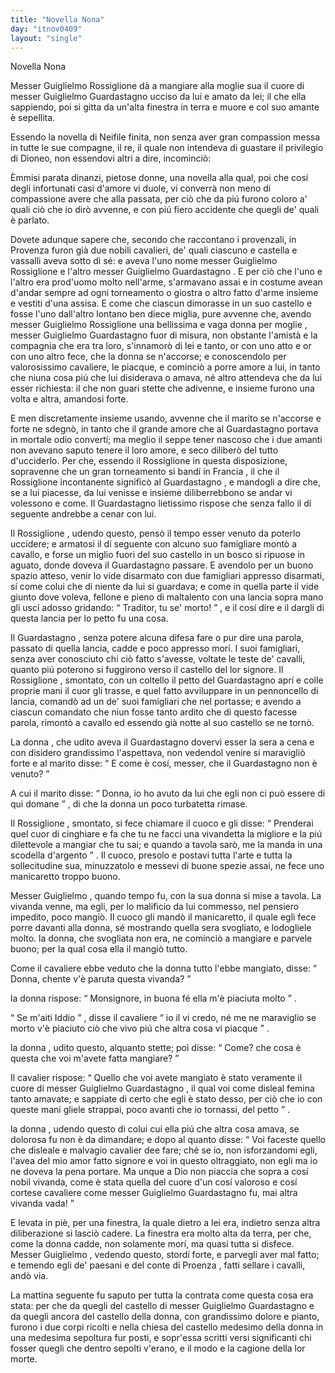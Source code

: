 ```yaml
---
title: "Novella Nona"
day: "itnov0409"
layout: "single"
---
```

<html>
 <head>
 </head>
 <body>
  <div id="nov0409" type="novella" who="filostrato">
   <head>
    Novella Nona
   </head>
   <argument>
    <p>
     <milestone id="p04090001"/>
     <name persref="guiglielmorossiglione" type="person">
      Messer Guiglielmo Rossiglione
     </name>
     d&agrave; a mangiare alla moglie sua il cuore di messer
     <name persref="guiglielmoguardastagno" type="person">
      Guiglielmo Guardastagno
     </name>
     ucciso da lui e amato da lei; il che ella sappiendo, poi si gitta da un'alta finestra in terra e muore e col suo amante &egrave; sepellita.
    </p>
   </argument>
   <div3 type="commentary" who="author">
    <p>
     <milestone id="p04090002"/>
     Essendo la novella di Neifile finita, non senza aver gran compassion messa in tutte le sue compagne, il re, il quale non intendeva di guastare il privilegio di Dioneo, non essendovi altri a dire, incominci&ograve;:
    </p>
   </div3>
   <div3 type="commentary" who="filostrato">
    <p>
     <milestone id="p04090003"/>
     &Egrave;mmisi parata dinanzi, pietose donne, una novella alla qual, poi che cos&iacute; degli infortunati casi d'amore vi duole, vi converr&agrave; non meno di compassione avere che alla passata, per ci&ograve; che da pi&uacute; furono coloro a' quali ci&ograve; che io dir&ograve; avvenne, e con pi&uacute; fiero accidente che quegli de' quali &egrave; parlato.
    </p>
   </div3>
   <p>
    <milestone id="p04090004"/>
    Dovete adunque sapere che, secondo che raccontano i provenzali, in
    <name placeref="provenza" type="place">
     Provenza
    </name>
    furon gi&agrave; due nobili cavalieri, de' quali ciascuno e castella e vassalli aveva sotto di s&eacute;: e aveva l'uno nome messer Guiglielmo
    <name persref="guiglielmorossiglione" type="person">
     Rossiglione
    </name>
    e l'altro messer
    <name persref="guiglielmoguardastagno" type="person">
     Guiglielmo Guardastagno
    </name>
    .
    <milestone id="p04090005"/>
    E per ci&ograve; che l'uno e l'altro era prod'uomo molto nell'arme, s'armavano assai e in costume avean d'andar sempre ad ogni torneamento o giostra o altro fatto d'arme insieme e vestiti d'una assisa.
    <milestone id="p04090006"/>
    E come che ciascun dimorasse in un suo castello e fosse l'uno dall'altro lontano ben diece miglia, pure avvenne che, avendo messer Guiglielmo
    <name persref="guiglielmorossiglione" type="person">
     Rossiglione
    </name>
    una bellissima e vaga donna per
    <name persref="moglierossiglione-0409" type="person">
     moglie
    </name>
    , messer Guiglielmo
    <name persref="guiglielmoguardastagno" type="person">
     Guardastagno
    </name>
    fuor di misura, non obstante l'amist&agrave; e la compagnia che era tra loro, s'innamor&ograve; di lei e tanto, or con uno atto e or con uno altro fece, che la donna se n'accorse;
    <milestone id="p04090007"/>
    e conoscendolo per valorosissimo cavaliere, le piacque, e cominci&ograve; a porre amore a lui, in tanto che niuna cosa pi&uacute; che lui disiderava o amava, n&eacute; altro attendeva che da lui esser richiesta: il che non guari stette che adivenne, e insieme furono una volta e altra, amandosi forte.
   </p>
   <p>
    <milestone id="p04090008"/>
    E men discretamente insieme usando, avvenne che il marito se n'accorse e forte ne sdegn&ograve;, in tanto che il grande amore che al
    <name persref="guiglielmoguardastagno" type="person">
     Guardastagno
    </name>
    portava in mortale odio convert&iacute;; ma meglio il seppe tener nascoso che i due amanti non avevano saputo tenere il loro amore, e seco diliber&ograve; del tutto d'ucciderlo.
    <milestone id="p04090009"/>
    Per che, essendo il
    <name persref="guiglielmorossiglione" type="person">
     Rossiglione
    </name>
    in questa disposizione, sopravenne che un gran torneamento si band&iacute; in
    <name placeref="francia" type="place">
     Francia
    </name>
    , il che il
    <name persref="guiglielmorossiglione" type="person">
     Rossiglione
    </name>
    incontanente signific&ograve; al
    <name persref="guiglielmoguardastagno" type="person">
     Guardastagno
    </name>
    , e mandogli a dire che, se a lui piacesse, da lui venisse e insieme diliberrebbono se andar vi volessono e come. Il
    <name persref="guiglielmoguardastagno" type="person">
     Guardastagno
    </name>
    lietissimo rispose che senza fallo il d&iacute; seguente andrebbe a cenar con lui.
   </p>
   <p>
    <milestone id="p04090010"/>
    Il
    <name persref="guiglielmorossiglione" type="person">
     Rossiglione
    </name>
    , udendo questo, pens&ograve; il tempo esser venuto da poterlo uccidere; e armatosi il d&iacute; seguente con alcuno suo famigliare mont&ograve; a cavallo, e forse un miglio fuori del suo
    <name placeref="castellorossiglione" type="place">
     castello
    </name>
    in un bosco si ripuose in aguato, donde doveva il
    <name persref="guiglielmoguardastagno" type="person">
     Guardastagno
    </name>
    passare.
    <milestone id="p04090011"/>
    E avendolo per un buono spazio atteso, venir lo vide disarmato con due famigliari appresso disarmati, s&iacute; come colui che di niente da lui si guardava; e come in quella parte il vide giunto dove voleva, fellone e pieno di maltalento con una lancia sopra mano gli usc&iacute; adosso gridando:
    <q direct="unspecified" who="guiglielmorossiglione">
     Traditor, tu se' morto!
    </q>
    , e il cos&iacute; dire e il dargli di questa lancia per lo petto fu una cosa.
   </p>
   <p>
    <milestone id="p04090012"/>
    Il
    <name persref="guiglielmoguardastagno" type="person">
     Guardastagno
    </name>
    , senza potere alcuna difesa fare o pur dire una parola, passato di quella lancia, cadde e poco appresso mor&iacute;. I suoi famigliari, senza aver conosciuto chi ci&ograve; fatto s'avesse, voltate le teste de' cavalli, quanto pi&uacute; poterono si fuggirono verso il
    <name placeref="castelloguardastagno" type="place">
     castello
    </name>
    del lor signore.
    <milestone id="p04090013"/>
    Il
    <name persref="guiglielmorossiglione" type="person">
     Rossiglione
    </name>
    , smontato, con un coltello il petto del
    <name persref="guiglielmoguardastagno" type="person">
     Guardastagno
    </name>
    apr&iacute; e colle proprie mani il cuor gli trasse, e quel fatto avviluppare in un pennoncello di lancia, comand&ograve; ad un de' suoi famigliari che nel portasse; e avendo a ciascun comandato che niun fosse tanto ardito che di questo facesse parola, rimont&ograve; a cavallo ed essendo gi&agrave; notte al suo
    <name placeref="castellorossiglione" type="place">
     castello
    </name>
    se ne torn&ograve;.
   </p>
   <p>
    <milestone id="p04090014"/>
    <name persref="moglierossiglione-0409" type="person">
     La donna
    </name>
    , che udito aveva il
    <name persref="guiglielmoguardastagno" type="person">
     Guardastagno
    </name>
    dovervi esser la sera a cena e con disidero grandissimo l'aspettava, non vedendol venire si maravigli&ograve; forte e al marito disse:
    <q direct="unspecified" who="moglierossiglione-0409">
     E come &egrave; cos&iacute;, messer, che il
     <name persref="guiglielmoguardastagno" type="person">
      Guardastagno
     </name>
     non &egrave; venuto?
    </q>
   </p>
   <p>
    <milestone id="p04090015"/>
    A cui il marito disse:
    <q direct="unspecified" who="guiglielmorossiglione">
     Donna, io ho avuto da lui che egli non ci pu&ograve; essere di qui domane
    </q>
    , di che
    <name persref="moglierossiglione-0409" type="person">
     la donna
    </name>
    un poco turbatetta rimase.
   </p>
   <p>
    <milestone id="p04090016"/>
    Il
    <name persref="guiglielmorossiglione" type="person">
     Rossiglione
    </name>
    , smontato, si fece chiamare il cuoco e gli disse:
    <q direct="unspecified" who="guiglielmorossiglione">
     Prenderai quel cuor di cinghiare e fa che tu ne facci una vivandetta la migliore e la pi&uacute; dilettevole a mangiar che tu sai; e quando a tavola sar&ograve;, me la manda in una scodella d'argento
    </q>
    . Il cuoco, presolo e postavi tutta l'arte e tutta la sollecitudine sua, minuzzatolo e messevi di buone spezie assai, ne fece uno manicaretto troppo buono.
   </p>
   <p>
    <milestone id="p04090017"/>
    Messer
    <name persref="guiglielmorossiglione" type="person">
     Guiglielmo
    </name>
    , quando tempo fu, con
    <name persref="moglierossiglione-0409" type="person">
     la sua donna
    </name>
    si mise a tavola. La vivanda venne, ma egli, per lo malificio da lui commesso, nel pensiero impedito, poco mangi&ograve;. Il cuoco gli mand&ograve; il manicaretto, il quale egli fece porre davanti alla donna, s&eacute; mostrando quella sera svogliato, e lodogliele molto. la donna, che svogliata non era, ne cominci&ograve; a mangiare e parvele buono; per la qual cosa ella il mangi&ograve; tutto.
   </p>
   <p>
    <milestone id="p04090018"/>
    Come il cavaliere ebbe veduto che
    <name persref="moglierossiglione-0409" type="person">
     la donna
    </name>
    tutto l'ebbe mangiato, disse:
    <q direct="unspecified" who="guiglielmorossiglione">
     Donna, chente v'&egrave; paruta questa vivanda?
    </q>
   </p>
   <p>
    <milestone id="p04090019"/>
    <name persref="moglierossiglione-0409" type="person">
     la donna
    </name>
    rispose:
    <q direct="unspecified" who="moglierossiglione-0409">
     Monsignore, in buona f&eacute; ella m'&egrave; piaciuta molto
    </q>
    .
   </p>
   <p>
    <milestone id="p04090020"/>
    <q direct="unspecified" who="guiglielmorossiglione">
     Se m'aiti Iddio
    </q>
    , disse il cavaliere
    <q direct="unspecified" who="guiglielmorossiglione">
     io il vi credo, n&eacute; me ne maraviglio se morto v'&egrave; piaciuto ci&ograve; che vivo pi&uacute; che altra cosa vi piacque
    </q>
    .
   </p>
   <p>
    <milestone id="p04090021"/>
    <name persref="moglierossiglione-0409" type="person">
     la donna
    </name>
    , udito questo, alquanto stette; poi disse:
    <q direct="unspecified" who="moglierossiglione-0409">
     Come? che cosa &egrave; questa che voi m'avete fatta mangiare?
    </q>
   </p>
   <p>
    <milestone id="p04090022"/>
    Il cavalier rispose:
    <q direct="unspecified" who="guiglielmorossiglione">
     Quello che voi avete mangiato &egrave; stato veramente il cuore di messer Guiglielmo
     <name persref="guiglielmoguardastagno" type="person">
      Guardastagno
     </name>
     , il qual voi come disleal femina tanto amavate; e sappiate di certo che egli &egrave; stato desso, per ci&ograve; che io con queste mani gliele strappai, poco avanti che io tornassi, del petto
    </q>
    .
   </p>
   <p>
    <milestone id="p04090023"/>
    <name persref="moglierossiglione-0409" type="person">
     la donna
    </name>
    , udendo questo di colui cui ella pi&uacute; che altra cosa amava, se dolorosa fu non &egrave; da dimandare; e dopo al quanto disse:
    <q direct="unspecified" who="moglierossiglione-0409">
     Voi faceste quello che disleale e malvagio cavalier dee fare; ch&eacute; se io, non isforzandomi egli, l'avea del mio amor fatto signore e voi in questo oltraggiato, non egli ma io ne doveva la pena portare. Ma unque a Dio non piaccia che sopra a cos&iacute; nobil vivanda, come &egrave; stata quella del cuore d'un cos&iacute; valoroso e cos&iacute; cortese cavaliere come messer Guiglielmo
     <name persref="guiglielmoguardastagno" type="person">
      Guardastagno
     </name>
     fu, mai altra vivanda vada!
    </q>
   </p>
   <p>
    <milestone id="p04090024"/>
    E levata in pi&egrave;, per una finestra, la quale dietro a lei era, indietro senza altra diliberazione si lasci&ograve; cadere. La finestra era molto alta da terra, per che, come la donna cadde, non solamente mor&iacute;, ma quasi tutta si disfece. Messer
    <name persref="guiglielmoguardastagno" type="person">
     Guiglielmo
    </name>
    , vedendo questo, stord&iacute; forte, e parvegli aver mal fatto; e temendo egli de' paesani e del conte di
    <name placeref="provenza" type="place">
     Proenza
    </name>
    , fatti sellare i cavalli, and&ograve; via.
   </p>
   <p>
    <milestone id="p04090025"/>
    La mattina seguente fu saputo per tutta la contrata come questa cosa era stata: per che da quegli del
    <name placeref="castelloguardastagno" type="place">
     castello
    </name>
    di messer Guiglielmo
    <name persref="guiglielmoguardastagno" type="person">
     Guardastagno
    </name>
    e da quegli ancora del
    <name placeref="castellorossiglione" type="place">
     castello
    </name>
    della donna, con grandissimo dolore e pianto, furono i due corpi ricolti e nella
    <name placeref="chiesarossiglione-0409" type="place">
     chiesa
    </name>
    del castello medesimo della donna in una medesima sepoltura fur posti, e sopr'essa scritti versi significanti chi fosser quegli che dentro sepolti v'erano, e il modo e la cagione della lor morte.
   </p>
  </div>
 </body>
</html>